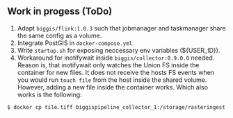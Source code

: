 ## Work in progess (ToDo)
1. Adapt ```biggis/flink:1.0.3``` such that jobmanager and taskmanager share the same config as a volume.
2. Integrate PostGIS in ```docker-compose.yml```.
3. Write ```startup.sh``` for exposing neccessary env variables (${USER_ID}).
4. Workaround for inotifywait inside ```biggis/collector:0.9.0.0``` needed. Reason is, that inotifywait only watches the Union FS inside the container for new files. It does not receive the hosts FS events when you would run ```touch file``` from the host inside the shared volume. However, adding a new file inside the container works. Which also works is the following:

```
$ docker cp tile.tiff biggispipeline_collector_1:/storage/rasteringest
```
